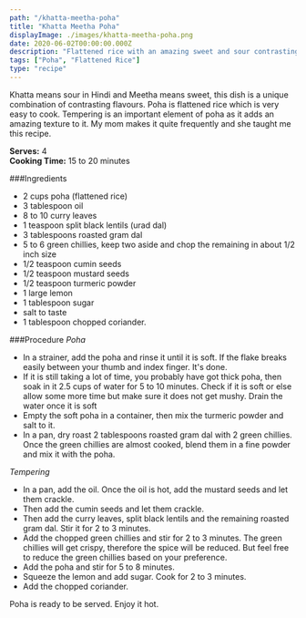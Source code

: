 ```yaml
---
path: "/khatta-meetha-poha"
title: "Khatta Meetha Poha"
displayImage: ./images/khatta-meetha-poha.png
date: 2020-06-02T00:00:00.000Z
description: "Flattened rice with an amazing sweet and sour contrasting combination."
tags: ["Poha", "Flattened Rice"]
type: "recipe"
---
```


Khatta means sour in Hindi and Meetha means sweet, this dish is a unique combination of contrasting flavours. Poha is flattened rice which is very easy to cook. Tempering is an important element of poha as it adds an amazing texture to it. My mom makes it quite frequently and she taught me this recipe. 

**Serves:** 4\
**Cooking Time:** 15 to 20 minutes

###Ingredients
- 2 cups poha (flattened rice)
- 3 tablespoon oil
- 8 to 10 curry leaves
- 1 teaspoon split black lentils (urad dal)
- 3 tablespoons roasted gram dal
- 5 to 6 green chillies, keep two aside and chop the remaining in about 1/2 inch size
- 1/2 teaspoon cumin seeds
- 1/2 teaspoon mustard seeds
- 1/2 teaspoon turmeric powder
- 1 large lemon
- 1 tablespoon sugar
- salt to taste
- 1 tablespoon chopped coriander.

###Procedure
*Poha*
- In a strainer, add the poha and rinse it until it is soft. If the flake breaks easily between your thumb and index finger. It's done. 
- If it is still taking a lot of time, you probably have got thick poha, then soak in it 2.5 cups of water for 5 to 10 minutes. Check if it is soft or else allow some more time but make sure it does not get mushy. Drain the water once it is soft
- Empty the soft poha in a container, then mix the turmeric powder and salt to it.
- In a pan, dry roast 2 tablespoons roasted gram dal with 2 green chillies. Once the green chillies are almost cooked, blend them in a fine powder and mix it with the poha.

*Tempering*
- In a pan, add the oil. Once the oil is hot, add the mustard seeds and let them crackle. 
- Then add the cumin seeds and let them crackle.
- Then add the curry leaves, split black lentils and the remaining roasted gram dal. Stir it for 2 to 3 minutes.
- Add the chopped green chillies and stir for 2 to 3 minutes. The green chillies will get crispy, therefore the spice will be reduced. But feel free to reduce the green chillies based on your preference. 
- Add the poha and stir for 5 to 8 minutes. 
- Squeeze the lemon and add sugar. Cook for 2 to 3 minutes. 
- Add the chopped coriander. 

Poha is ready to be served. Enjoy it hot. 